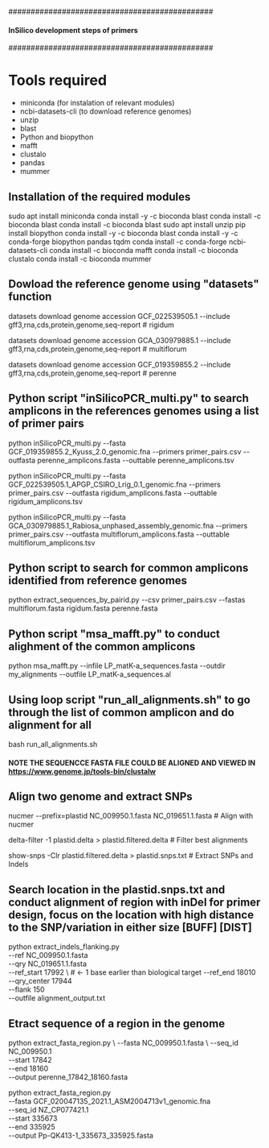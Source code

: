 ##############################################
#### InSilico development steps of primers
##############################################

# Tools required 

- miniconda (for instalation of relevant modules)
- ncbi-datasets-cli (to download reference genomes)
- unzip
- blast 
- Python and biopython
- mafft 
- clustalo
- pandas
- mummer

## Installation of the required modules

sudo apt install miniconda
conda install -y -c bioconda blast
conda install -c bioconda blast
conda install -c bioconda blast
sudo apt install unzip
pip install biopython
conda install -y -c bioconda blast
conda install -y -c conda-forge biopython pandas tqdm
conda install -c conda-forge ncbi-datasets-cli
conda install -c bioconda mafft
conda install -c bioconda clustalo
conda install -c bioconda mummer


## Dowload the reference genome using "datasets" function

datasets download genome accession GCF_022539505.1 --include gff3,rna,cds,protein,genome,seq-report	# rigidum

datasets download genome accession GCA_030979885.1 --include gff3,rna,cds,protein,genome,seq-report	# multiflorum

datasets download genome accession GCF_019359855.2 --include gff3,rna,cds,protein,genome,seq-report	# perenne

## Python script "inSilicoPCR_multi.py" to search amplicons in the references genomes using a list of primer pairs

python inSilicoPCR_multi.py --fasta GCF_019359855.2_Kyuss_2.0_genomic.fna --primers primer_pairs.csv --outfasta perenne_amplicons.fasta --outtable perenne_amplicons.tsv

python inSilicoPCR_multi.py --fasta GCF_022539505.1_APGP_CSIRO_Lrig_0.1_genomic.fna --primers primer_pairs.csv --outfasta rigidum_amplicons.fasta --outtable rigidum_amplicons.tsv

python inSilicoPCR_multi.py --fasta GCA_030979885.1_Rabiosa_unphased_assembly_genomic.fna --primers primer_pairs.csv --outfasta multiflorum_amplicons.fasta --outtable multiflorum_amplicons.tsv


## Python script to search for common amplicons identified from reference genomes
 
python extract_sequences_by_pairid.py --csv primer_pairs.csv --fastas multiflorum.fasta rigidum.fasta perenne.fasta 

## Python script "msa_mafft.py" to conduct alighment of the common amplicons 

python msa_mafft.py --infile LP_matK-a_sequences.fasta --outdir my_alignments --outfile LP_matK-a_sequences.al 

## Using loop script "run_all_alignments.sh" to go through the list of common amplicon and do alignment for all

bash run_all_alignments.sh 


#### NOTE THE SEQUENCCE FASTA FILE COULD BE ALIGNED AND VIEWED IN https://www.genome.jp/tools-bin/clustalw 


## Align two genome and extract SNPs

nucmer --prefix=plastid NC_009950.1.fasta NC_019651.1.fasta # Align with nucmer

delta-filter -1 plastid.delta > plastid.filtered.delta # Filter best alignments

show-snps -Clr plastid.filtered.delta > plastid.snps.txt  # Extract SNPs and Indels 

## Search location in the plastid.snps.txt and conduct alignment of region with inDel for primer design, focus on the location with high distance to the SNP/variation in either size [BUFF]   [DIST] 

python extract_indels_flanking.py \
  --ref NC_009950.1.fasta \
  --qry NC_019651.1.fasta \
  --ref_start 17992 \  # ← 1 base earlier than biological target
  --ref_end 18010 \
  --qry_center 17944 \
  --flank 150 \
  --outfile alignment_output.txt

## Etract sequence of a region in the genome
python extract_fasta_region.py \ 
--fasta NC_009950.1.fasta \ 
--seq_id NC_009950.1  \
--start 17842 \
--end 18160 \
--output perenne_17842_18160.fasta


python extract_fasta_region.py \
--fasta GCF_020047135_2021.1_ASM2004713v1_genomic.fna \
--seq_id NZ_CP077421.1 \
--start 335673 \
--end 335925 \
--output Pp-QK413-1_335673_335925.fasta
